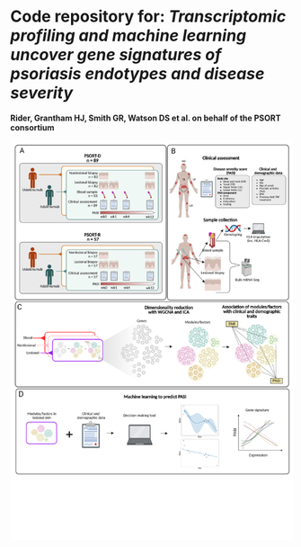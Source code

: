 # Code repository for: *Transcriptomic profiling and machine learning uncover gene signatures of psoriasis endotypes and disease severity*
**Rider, Grantham HJ, Smith GR, Watson DS et al. on behalf of the PSORT consortium**

<img src='./Images/PSORT schematic 11-06-25.png'>
